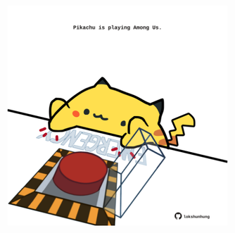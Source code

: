 <!-- built at 19/06/2025, 10:00:46 UTC -->
<p align="center">
  <img width="500" height="500" src="./ReadmeImage.svg">
</p>
